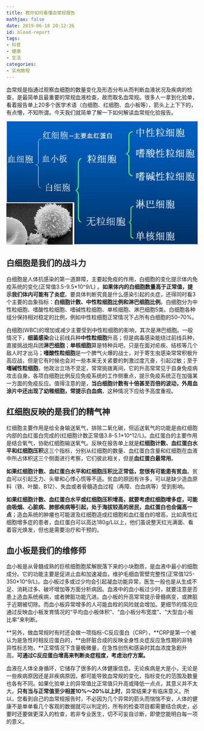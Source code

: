 ```yaml
---
title: 教你如何看懂血常规报告
mathjax: false
date: 2019-06-18 20:12:26
id: blood-report
tags:
- 科普
- 健康
- 生活
categories:
- 实用教程
---
```


血常规是指通过观察血细胞的数量变化及形态分布从而判断血液状况及疾病的检查，是最简单且最重要的常规血液检查，故而取名血常规。很多人一拿到化验单，看着报告单上20多个医学术语（白细胞、红细胞、血小板等），箭头上上下下的，有点懵，不知所谓。今天我们就简单了解一下如何解读血常规化验报告。

<!---more--->

![](https://raw.githubusercontent.com/zzhm/zzhm.github.io/images/hexo/1560861009090.png)

## 白细胞是我们的战斗力

白细胞是人体抗感染的第一道屏障，主要起免疫的作用，白细胞的变化提示体内免疫系统的变化(正常值3.5-9.5*10^9/L) 。**如果体内的白细胞数量高于正常值，提示我们体内可能有了炎症**。要具体判断究竟是什么感染引起的炎症，还得同时看3个主要的血象指标：**白细胞计数、中性粒细胞比例和淋巴细胞比例**。白细胞分为中性粒细胞、嗜酸性粒细胞、嗜碱性粒细胞、单核细胞、淋巴细胞5类。白细胞各种组分保持相对稳定的比例，例如中性粒细胞正常情况下占所有白细胞的50–70%。

白细胞(WBC)的增加或减少主要受到中性粒细胞的影响，其次是淋巴细胞。一般情况下，**细菌感染**会让前线兵种**中性粒细胞**升高；但是病毒感染能绕过前线兵种，直接挑战炮兵团**淋巴细胞**；**单核细胞**算是特种兵吧，只是在面对疟疾、结核等几个敌人时才出马；**嗜酸性粒细胞**是一个脾气火爆的战士，对于寄生虫感染常常积极升高应战，但是它有时候也会对一些本来无关紧要的刺激过度亢奋，引起过敏；至于**嗜碱性粒细胞**，他政治立场不坚定，常常挑拨离间，它的升高常常见于自身免疫病攻击自身。各项白细胞比例反应免疫系统的工作侧重点，提示免疫系统正在加强某一方面的免疫反应。值得注意的是，**当白细胞计数有十倍甚至百倍的波动，外周血涂片中还出现了幼稚细胞，常提示白血病**，这种情况下应给予高度重视。

## **红细胞反映的是我们的精气神**

红细胞主要作用是给全身输送氧气，排除二氧化碳，但运送氧气的功能是由红细胞内部的血红蛋白完成的(红细胞计数正常值3.8-5.1*10^12/L)。血红蛋白的主要作用是结合氧气，协助红细胞输送氧气。反映在报告单上就是**红细胞计数、血红蛋白水平和红细胞压积**这三个指标，分别从红细胞的数量、血红蛋白含量和红细胞在血液中所占体积这三个侧面进行考察，它们彼此相关，但是**血红蛋白最常用**。

**如果红细胞计数、血红蛋白水平和红细胞压积比正常低，您很有可能患有贫血**。贫血可以引起乏力、头晕和心悸心慌等不适。贫血的原因有许多，可以是缺少造血原料（铁、叶酸、B12）、失血或者骨髓造血过程（再障、白血病等）受到影响。

**如果红细胞计数、血红蛋白水平或红细胞压积增高，就要考虑红细胞增多症，可能由吸烟、心脏病、肺部疾病等引起，处于海拔较高的居民，血红蛋白也会偏高一点**；造血系统的肿瘤也可能波及红细胞造成红细胞和血红蛋白的增高，比如真性红细胞增多症的患者，血红蛋白可以高达180g/L以上，他们虽说整天红光满面、看着容光焕发，但也是需要治疗和干预的。

## **血小板是我们的维修师**

血小板是从骨髓成熟的巨核细胞胞浆解脱落下来的小块胞质，是血液中最小的细胞成分。它的功能主要是促进止血和加速凝血，维护毛细血管壁完整性(正常值125-350*10^9/L)。血小板过多或过少均会引起凝血功能异常，医生一般也是从生成不足、消耗过多、破坏增加等方面分析病因。血液中的血小板过少时，就要注意是否患上造血系统疾病，或者脾脏功能亢进。血小板的升高常常提示骨髓病变，或脾脏于近期被切除。而血小板异常增多的人可能血栓的风险就会增加。更细节的情况应通过反映血小板发育情况的“平均血小板体积”、“血小板分布宽度”、“大型血小板比率”来判断。

**另外，做血常规时有时还会做一项指标-C反应蛋白（CRP），**CRP是第一个被认为是急性时相反应蛋白的，**由肝脏合成的反映全身性炎症反应急性期的非特异性标志物，**正常情况下含量极微量，在急性创伤和感染时其血浓度急剧升高。**可通过C反应蛋白增高来判断炎症程度，考虑治疗方案。**

血液在人体全身循环，它储存了很多的人体健康信息。无论疾病是大是小，无论是一些疾病原因还是非疾病原因，都可能导致血常规的变化，指标变化的范围及数量也各有不同。如果化验单上的异常值比正常值只升高或降低一点点，其意义并不太大。**只有当与正常值至少相差10%～20%以上时**，异常结果才有临床意义。所以，您看到自己的血常规报告时，不必因为几个异常的箭头而惴惴不安，人体的健康不是单单看几个客观的数据就可以判定的，所有的检查项目都需要结合病史，必要时还要做更深入的检查，若非专业医生，切不可妄自诊断，即使您能明白每一项的意义。
